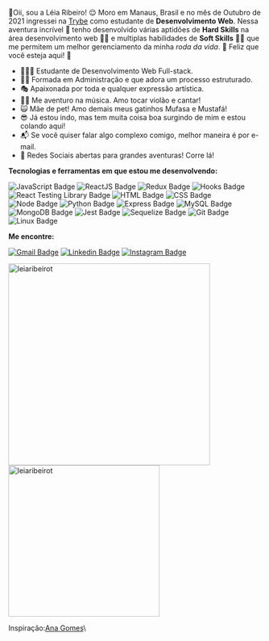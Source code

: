 🙋Oii, sou a Léia Ribeiro! 😌
Moro em Manaus, Brasil e no mês de Outubro de 2021 ingressei na [Trybe](https://www.betrybe.com/) como estudante de **Desenvolvimento Web**. Nessa aventura incrível 🚀 tenho desenvolvido várias aptidões de **Hard Skills** na área desenvolvimento web 👩‍💻 e multiplas habilidades de **Soft Skills** 🧘‍♀️ que me permitem um melhor gerenciamento da minha *roda da vida*. 🎡
Feliz que você esteja aqui! 🤩

- 👩🏽‍💻 Estudante de Desenvolvimento Web Full-stack.
- 🧑‍🎓 Formada em Administração e que adora um processo estruturado. 
- 🎭 Apaixonada por toda e qualquer expressão artística.
- 👩‍🎤 Me aventuro na música. Amo tocar violão e cantar!
- 🙀 Mãe de pet! Amo demais meus gatinhos Mufasa e Mustafá!
- 😎 Já estou indo, mas tem muita coisa boa surgindo de mim e estou colando aqui!
- 📬 Se você quiser falar algo complexo comigo, melhor maneira é por e-mail.
- 💬 Redes Sociais abertas para grandes aventuras! Corre lá! 

**Tecnologias e ferramentas em que estou me desenvolvendo:**

![JavaScript Badge](https://img.shields.io/badge/-JavaScript-yellow?style=flat-asquare&logo=JavaScript&logoColor=white)
![ReactJS Badge](https://img.shields.io/badge/-React-61DAFB?style=flat-asquare&logo=React&logoColor=black)
![Redux Badge](https://img.shields.io/badge/-Redux-764ABC?style=flat-asquare&logo=Redux&logoColor=white)
![Hooks Badge](https://img.shields.io/badge/-Hooks-61DAFB?style=flat-asquare&logo=React&logoColor=black)
![React Testing Library Badge](https://img.shields.io/badge/-RTL-61DAFB?style=flat-asquare&logo=react&logoColor=black)
![HTML Badge](https://img.shields.io/badge/-HTML-E34F26?style=flat-asquare&logo=html5&logoColor=white)
![CSS Badge](https://img.shields.io/badge/-CSS-1572B6?style=flat-asquare&logo=css3&logoColor=white)
![Node Badge](https://img.shields.io/badge/-Node.js-339933?style=flat-asquare&logo=node.js&logoColor=white)
![Python Badge](https://img.shields.io/badge/-Python-306998?style=flat-asquare&logo=python&logoColor=white)
![Express Badge](https://img.shields.io/badge/-Express.js-grey?style=flat-asquare&logo=expressjs&logoColor=white)
![MySQL Badge](https://img.shields.io/badge/-MySQL-4479A1?style=flat-asquare&logo=MySQL&logoColor=white)
![MongoDB Badge](https://img.shields.io/badge/-MongoDB-47A248?style=flat-asquare&logo=mongodb&logoColor=white)
![Jest Badge](https://img.shields.io/badge/-Jest-C21325?style=flat-asquare&logo=jest&logoColor=white)
![Sequelize Badge](https://img.shields.io/badge/-Sequelize-357bbe?style=flat-asquare&logo=sequelize&logoColor=white)
![Git Badge](https://img.shields.io/badge/-Git-F05032?style=flat-asquare&logo=git&logoColor=white)
![Linux Badge](https://img.shields.io/badge/-Linux-FCC624?style=flat-asquare&logo=Linux&logoColor=black)

**Me encontre:**

[![Gmail Badge](https://img.shields.io/badge/-Gmail-D14836?style=flat-asquare&logo=Gmail&logoColor=white&link=mailto:leiaribeirot@gmail.com)](mailto:leiaribeirot@gmail.com)
[![Linkedin Badge](https://img.shields.io/badge/-LinkedIn-0077B5?style=flat-asquare&logo=Linkedin&logoColor=white&link=https://www.linkedin.com/in/l%C3%A9ia-ribeirot/)](https://www.linkedin.com/in/léia-ribeirot/)
[![Instagram Badge](https://img.shields.io/badge/Instagram-E4405F?style=flat-asquare&logo=instagram&logoColor=white&link=https://www.instagram.com/leia.ribeirot/)](https://www.instagram.com/leia.ribeirot/)


<a href="https://github.com/leiaribeirot">
  <img align="center" width="400px" src="https://github-readme-stats.vercel.app/api?username=leiaribeirot&show_icons=true&theme=dracula" alt="leiaribeirot" />
</a>
<a href="https://github.com/leiaribeirot">
  <img align="center" width="300px" src="https://github-readme-stats.vercel.app/api/top-langs/?username=leiaribeirot&layout=compact&theme=dracula" alt="leiaribeirot" />
</a>


Inspiração:[Ana Gomes](https://github.com/gomesanac/gomesanac)\

